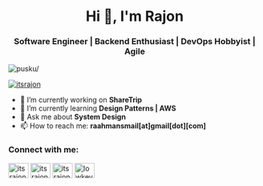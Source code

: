 <h1 align="center">Hi 👋, I'm Rajon</h1>
<h3 align="center">Software Engineer | Backend Enthusiast | DevOps Hobbyist | Agile </h3>
<p align="left"> <img src=https://komarev.com/ghpvc/?username=pusku alt=pusku/> </p>

<p align="left"> <a href="https://twitter.com/itsrajon" target="blank"><img src="https://img.shields.io/twitter/follow/itsrajon?logo=twitter&style=for-the-badge" alt="itsrajon" /></a> </p>

- 🔭 I’m currently working on **ShareTrip**
- 🌱 I’m currently learning **Design Patterns | AWS**
- 💬 Ask me about **System Design**
- 📫 How to reach me: **raahmansmail[at]gmail[dot][com]**

<h3 align="left">Connect with me:</h3>
<p align="left">
    <a href="https://linkedin.com/in/itsrajon" target="blank"><img align="center" src="https://raw.githubusercontent.com/rahuldkjain/github-profile-readme-generator/master/src/images/icons/Social/linked-in-alt.svg" alt="itsrajon" height="30" width="40" /></a>
    <a href="https://stackoverflow.com/users/6530148/itsrajon" target="blank"><img align="center" src="https://raw.githubusercontent.com/rahuldkjain/github-profile-readme-generator/master/src/images/icons/Social/stack-overflow.svg" alt="itsrajon" height="30" width="40" /></a>
  <a href="https://twitter.com/itsrajon" target="blank"><img align="center" src="https://cdn.jsdelivr.net/npm/simple-icons@3.0.1/icons/twitter.svg" alt="itsrajon" height="30" width="40" /></a>
  <a href="https://instagram.com/lowkey.lyf" target="blank"><img align="center" src="https://cdn.jsdelivr.net/npm/simple-icons@3.0.1/icons/instagram.svg" alt="lowkey.lyf" height="30" width="40" /></a>
</p>

